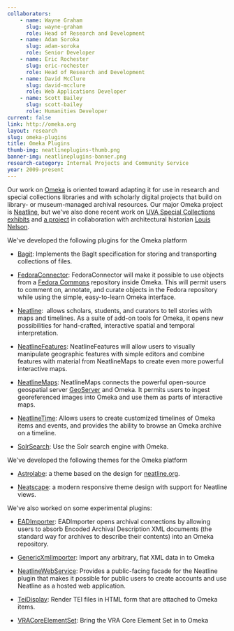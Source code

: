 ```yaml
---
collaborators:
	- name: Wayne Graham
	  slug: wayne-graham
	  role: Head of Research and Development
	- name: Adam Soroka
	  slug: adam-soroka
	  role: Senior Developer
	- name: Eric Rochester
	  slug: eric-rochester
	  role: Head of Research and Development
	- name: David McClure
	  slug: david-mcclure
	  role: Web Applications Developer
	- name: Scott Bailey
	  slug: scott-bailey
	  role: Humanities Developer
current: false
link: http://omeka.org
layout: research
slug: omeka-plugins
title: Omeka Plugins
thumb-img: neatlineplugins-thumb.png
banner-img: neatlineplugins-banner.png
research-category: Internal Projects and Community Service
year: 2009-present
---
```


Our work on [Omeka](http://omeka.org) is oriented toward adapting it for use in research and special collections libraries and with scholarly digital projects that build on library- or museum-managed archival resources. Our major Omeka project is [Neatline](../neatline), but we've also done recent work on [UVA Special Collections exhibits](http://explore.lib.virginia.edu) and [a project](http://falmouth.lib.virginia.edu/) in collaboration with architectural historian [Louis Nelson](http://www.arch.virginia.edu/faculty/LouisNelson/).

We've developed the following plugins for the Omeka platform



	
  * [Bagit](https://github.com/scholarslab/BagItPlugin): Implements the BagIt specification for storing and transporting collections of files.

	
  * [FedoraConnector](http://omeka.org/codex/Plugins/FedoraConnector): FedoraConnector will make it possible to use objects from a [Fedora Commons](http://www.fedora-commons.org) repository inside Omeka. This will permit users to comment on, annotate, and curate objects in the Fedora repository while using the simple, easy-to-learn Omeka interface.

	
  * [Neatline](http://omeka.org/add-ons/plugins/neatline/):  allows scholars, students, and curators to tell stories with maps and timelines. As a suite of add-on tools for Omeka, it opens new possibilities for hand-crafted, interactive spatial and temporal interpretation.

	
  * [NeatlineFeatures](http://omeka.org/add-ons/plugins/neatlinefeatures/): NeatlineFeatures will allow users to visually manipulate geographic features with simple editors and combine features with material from NeatlineMaps to create even more powerful interactive maps.

	
  * [NeatlineMaps](http://omeka.org/add-ons/plugins/neatlinemaps/): NeatlineMaps connects the powerful open-source geospatial server [GeoServer](http://www.geoserver.org) and Omeka. It permits users to ingest georeferenced images into Omeka and use them as parts of interactive maps.

	
  * [NeatlineTime](http://omeka.org/add-ons/plugins/neatlinetime/): Allows users to create customized timelines of Omeka items and events, and provides the ability to browse an Omeka archive on a timeline.

	
  * [SolrSearch](http://omeka.org/add-ons/plugins/solrsearch/): Use the Solr search engine with Omeka.



We've developed the following themes for the Omeka platform

       
  * [Astrolabe](http://omeka.org/add-ons/themes/astrolabe/): a theme based on the design for [neatline.org](http://neatline.org/).

       
  * [Neatscape](http://omeka.org/add-ons/themes/neatscape/): a modern responsive theme design with support for Neatline views.



We've also worked on some experimental plugins:

	
  * [EADImporter](http://omeka.org/codex/Plugins/EadImporter): EADImporter opens archival connections by allowing users to absorb Encoded Archival Description XML documents (the standard way for archives to describe their contents) into an Omeka repository.

	
  * [GenericXmlImporter](http://omeka.org/codex/Plugins/GenericXmlImporter): Import any arbitrary, flat XML data in to Omeka

	
  * [NeatlineWebService](https://github.com/scholarslab/NeatlineWebService): Provides a public-facing facade for the Neatline plugin that makes it possible for public users to create accounts and use Neatline as a hosted web application.

	
  * [TeiDisplay](http://omeka.org/codex/Plugins/TeiDisplay): Render TEI files in HTML form that are attached to Omeka items.

	
  * [VRACoreElementSet](http://omeka.org/codex/Plugins/VraCoreElementSet): Bring the VRA Core Element Set in to Omeka


